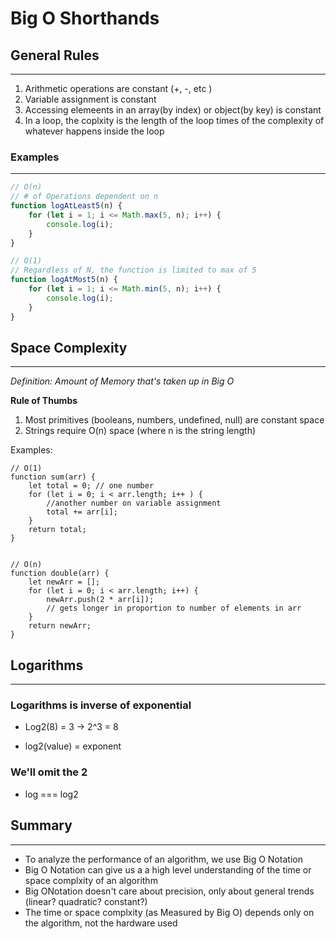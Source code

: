 # Big O Shorthands

## General Rules

---

1. Arithmetic operations are constant (+, -, etc )
2. Variable assignment is constant
3. Accessing elemeents in an array(by index) or object(by key) is constant
4. In a loop, the coplxity is the length of the loop times of the complexity of whatever happens inside the loop

### Examples

---

```js
// O(n)
// # of Operations dependent on n
function logAtLeast5(n) {
	for (let i = 1; i <= Math.max(5, n); i++) {
		console.log(i);
	}
}

// O(1)
// Regardless of N, the function is limited to max of 5
function logAtMost5(n) {
	for (let i = 1; i <= Math.min(5, n); i++) {
		console.log(i);
	}
}
```

## Space Complexity

---

_Definition: Amount of Memory that's taken up in Big O_

**Rule of Thumbs**

1. Most primitives (booleans, numbers, undefined, null) are constant space
2. Strings require O(n) space (where n is the string length)

Examples:

```Js
// O(1)
function sum(arr) {
	let total = 0; // one number
	for (let i = 0; i < arr.length; i++ ) {
		//another number on variable assignment
		total += arr[i];
	}
	return total;
}


// O(n)
function double(arr) {
	let newArr = [];
	for (let i = 0; i < arr.length; i++) {
		newArr.push(2 * arr[i]);
		// gets longer in proportion to number of elements in arr
	}
	return newArr;
}
```

## Logarithms

---

### Logarithms is inverse of exponential

- Log2(8) = 3 -> 2^3 = 8

- log2(value) = exponent

### We'll omit the 2

- log === log2

## Summary

---

- To analyze the performance of an algorithm, we use Big O Notation
- Big O Notation can give us a a high level understanding of the time or space complxity of an algorithm
- Big ONotation doesn't care about precision, only about general trends (linear? quadratic? constant?)
- The time or space complxity (as Measured by Big O) depends only on the algorithm, not the hardware used
